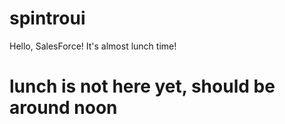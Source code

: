 # spintroui
Hello, SalesForce!
It's almost lunch time!
# lunch is not here yet, should be around noon

